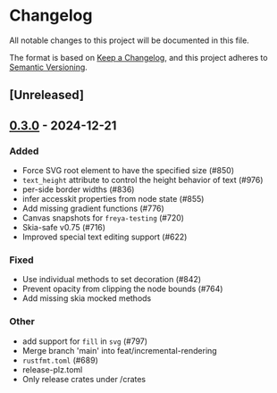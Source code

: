# Changelog

All notable changes to this project will be documented in this file.

The format is based on [Keep a Changelog](https://keepachangelog.com/en/1.0.0/),
and this project adheres to [Semantic Versioning](https://semver.org/spec/v2.0.0.html).

## [Unreleased]

## [0.3.0](https://github.com/marc2332/freya/compare/freya-engine-v0.2.2...freya-engine-v0.3.0) - 2024-12-21

### Added

- Force SVG root element to have the specified size (#850)
- `text_height` attribute to control the height behavior of text (#976)
- per-side border widths (#836)
- infer accesskit properties from node state (#855)
- Add missing gradient functions (#776)
- Canvas snapshots for `freya-testing` (#720)
- Skia-safe v0.75 (#716)
- Improved special text editing support (#622)

### Fixed

- Use individual methods to set decoration (#842)
- Prevent opacity from clipping the node bounds (#764)
- Add missing skia mocked methods

### Other

- add support for `fill` in `svg` (#797)
- Merge branch 'main' into feat/incremental-rendering
- `rustfmt.toml` (#689)
- release-plz.toml
- Only release crates under /crates
